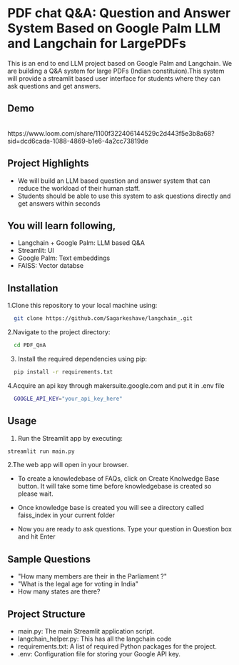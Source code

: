 # PDF chat Q&A: Question and Answer System Based on Google Palm LLM and Langchain for LargePDFs  

This is an end to end LLM project based on Google Palm and Langchain. We are building a Q&A system for large PDFs (Indian constituion).This system will provide a streamlit based user interface for students where they can ask questions and get answers. 

## Demo
</br>
https://www.loom.com/share/1100f322406144529c2d443f5e3b8a68?sid=dcd6cada-1088-4869-b1e6-4a2cc73819de
</br>

## Project Highlights

- We will build an LLM based question and answer system that can reduce the workload of their human staff.
- Students should be able to use this system to ask questions directly and get answers within seconds

## You will learn following,
  - Langchain + Google Palm: LLM based Q&A
  - Streamlit: UI
  - Google Palm: Text embeddings
  - FAISS: Vector databse

## Installation

1.Clone this repository to your local machine using:

```bash
  git clone https://github.com/Sagarkeshave/langchain_.git
```
2.Navigate to the project directory:

```bash
  cd PDF_QnA
```
3. Install the required dependencies using pip:

```bash
  pip install -r requirements.txt
```
4.Acquire an api key through makersuite.google.com and put it in .env file

```bash
  GOOGLE_API_KEY="your_api_key_here"
```
## Usage

1. Run the Streamlit app by executing:
```bash
streamlit run main.py

```

2.The web app will open in your browser.

- To create a knowledebase of FAQs, click on Create Knolwedge Base button. It will take some time before knowledgebase is created so please wait.

- Once knowledge base is created you will see a directory called faiss_index in your current folder

- Now you are ready to ask questions. Type your question in Question box and hit Enter

## Sample Questions
  - "How many members are their in the Parliament ?"
  - "What is the legal age for voting in India"
  - How many states are there?


## Project Structure

- main.py: The main Streamlit application script.
- langchain_helper.py: This has all the langchain code
- requirements.txt: A list of required Python packages for the project.
- .env: Configuration file for storing your Google API key.
